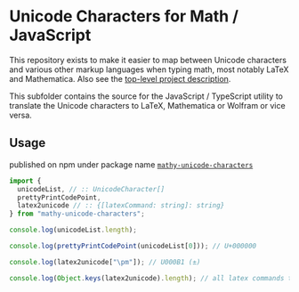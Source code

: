 # Unicode Characters for Math / JavaScript

This repository exists to make it easier to map between Unicode characters and various other markup languages when typing math, most notably LaTeX and Mathematica. Also see the [top-level project description](https://github.com/digitalheir/mathy-unicode-characters).

This subfolder contains the source for the JavaScript / TypeScript utility to translate the Unicode characters to LaTeX, Mathematica or Wolfram or vice versa.

## Usage

published on npm under package name [`mathy-unicode-characters`](https://www.npmjs.com/package/mathy-unicode-characters)
  ```typescript
  import {
    unicodeList, // :: UnicodeCharacter[]
    prettyPrintCodePoint,
    latex2unicode // :: {[latexCommand: string]: string}
  } from "mathy-unicode-characters";
  
  console.log(unicodeList.length);
  
  console.log(prettyPrintCodePoint(unicodeList[0])); // U+000000
  
  console.log(latex2unicode["\pm"]); // U000B1 (±)
  
  console.log(Object.keys(latex2unicode).length); // all latex commands that are supported
  ```
